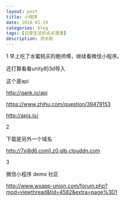 ```yaml
---
layout: post
title: 小程序
date: 2018-01-19
categories: blog
tags: [记录生活的点点滴滴]
description: 流水账
---
```


1 早上吃了水蜜桃买的鲍师傅，继续看微信小程序。

还打算看看unity的3d导入

这个是api

http://gank.io/api

https://www.zhihu.com/question/39479153

http://apis.io/

2

下载是另外一个域名

http://7xi8d6.com1.z0.glb.clouddn.com

3

微信小程序 demo 社区

http://www.wxapp-union.com/forum.php?mod=viewthread&tid=4582&extra=page%3D1
